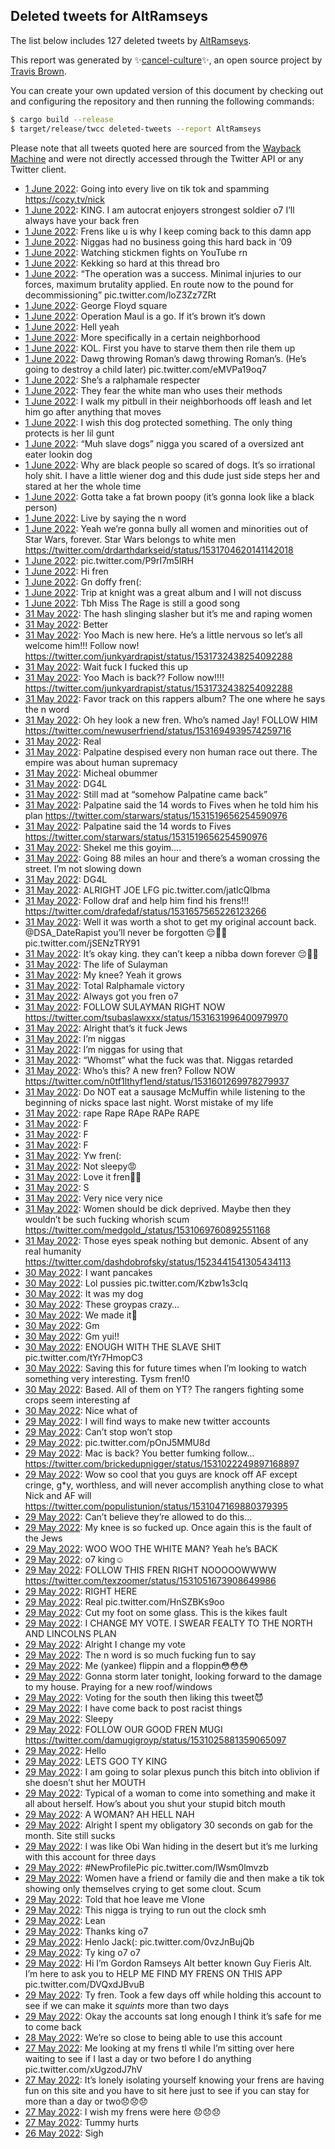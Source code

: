 ## Deleted tweets for AltRamseys

The list below includes 127 deleted tweets by
[AltRamseys](https://twitter.com/AltRamseys).



This report was generated by ✨[cancel-culture](https://github.com/travisbrown/cancel-culture)✨,
an open source project by [Travis Brown](https://twitter.com/travisbrown).

You can create your own updated version of this document by checking out and configuring the
repository and then running the following commands:

```bash
$ cargo build --release
$ target/release/twcc deleted-tweets --report AltRamseys
```

Please note that all tweets quoted here are sourced from the
[Wayback Machine](https://web.archive.org) and were not directly accessed through the Twitter API or
any Twitter client.

* [ 1 June 2022](https://web.archive.org/web/20220601042204/https://twitter.com/AltRamseys/status/1531853524279209986): Going into every live on tik tok and spamming https://cozy.tv/nick <!--1531853524279209986-->
* [ 1 June 2022](https://web.archive.org/web/20220601041840/https://twitter.com/AltRamseys/status/1531852520318017536): KING. I am autocrat enjoyers strongest soldier o7 I’ll always have your back fren <!--1531852520318017536-->
* [ 1 June 2022](https://web.archive.org/web/20220601041542/https://twitter.com/AltRamseys/status/1531851761102749698): Frens like u is why I keep coming back to this damn app <!--1531851761102749698-->
* [ 1 June 2022](https://web.archive.org/web/20220601041419/https://twitter.com/AltRamseys/status/1531851423301894145): Niggas had no business going this hard back in ‘09 <!--1531851423301894145-->
* [ 1 June 2022](https://web.archive.org/web/20220601041321/https://twitter.com/AltRamseys/status/1531851240124162049): Watching stickmen fights on YouTube rn <!--1531851240124162049-->
* [ 1 June 2022](https://web.archive.org/web/20220601041032/https://twitter.com/AltRamseys/status/1531850585657556993): Kekking so hard at this thread bro <!--1531850585657556993-->
* [ 1 June 2022](https://web.archive.org/web/20220601040350/https://twitter.com/AltRamseys/status/1531848858443055106): “The operation was a success. Minimal injuries to our forces, maximum brutality applied. En route now to the pound for decommissioning” pic.twitter.com/loZ3Zz7ZRt <!--1531848858443055106-->
* [ 1 June 2022](https://web.archive.org/web/20220601035556/https://twitter.com/AltRamseys/status/1531846719960399873): George Floyd square <!--1531846719960399873-->
* [ 1 June 2022](https://web.archive.org/web/20220601035456/https://twitter.com/AltRamseys/status/1531846579925262338): Operation Maul is a go. If it’s brown it’s down <!--1531846579925262338-->
* [ 1 June 2022](https://web.archive.org/web/20220601035250/https://twitter.com/AltRamseys/status/1531846143621095425): Hell yeah <!--1531846143621095425-->
* [ 1 June 2022](https://web.archive.org/web/20220601035243/https://twitter.com/AltRamseys/status/1531846053737246720): More specifically in a certain neighborhood <!--1531846053737246720-->
* [ 1 June 2022](https://web.archive.org/web/20220601035146/https://twitter.com/AltRamseys/status/1531845785817587712): KOL. First you have to starve them then rile them up <!--1531845785817587712-->
* [ 1 June 2022](https://web.archive.org/web/20220601035059/https://twitter.com/AltRamseys/status/1531845631962144769): Dawg throwing Roman’s dawg throwing Roman’s. (He’s going to destroy a child later) pic.twitter.com/eMVPa19oq7 <!--1531845631962144769-->
* [ 1 June 2022](https://web.archive.org/web/20220601034910/https://twitter.com/AltRamseys/status/1531845156932046853): She’s a ralphamale respecter <!--1531845156932046853-->
* [ 1 June 2022](https://web.archive.org/web/20220601034648/https://twitter.com/AltRamseys/status/1531844558308376576): They fear the white man who uses their methods <!--1531844558308376576-->
* [ 1 June 2022](https://web.archive.org/web/20220601034554/https://twitter.com/AltRamseys/status/1531844349981601792): I walk my pitbull in their neighborhoods off leash and let him go after anything that moves <!--1531844349981601792-->
* [ 1 June 2022](https://web.archive.org/web/20220601034550/https://twitter.com/AltRamseys/status/1531844214291587073): I wish this dog protected something. The only thing protects is her lil gunt <!--1531844214291587073-->
* [ 1 June 2022](https://web.archive.org/web/20220601033943/https://twitter.com/AltRamseys/status/1531842648503468038): “Muh slave dogs” nigga you scared of a oversized ant eater lookin dog <!--1531842648503468038-->
* [ 1 June 2022](https://web.archive.org/web/20220601033814/https://twitter.com/AltRamseys/status/1531842424351465473): Why are black people so scared of dogs. It’s so irrational holy shit. I have a little wiener dog and this dude just side steps her and stared at her the whole time <!--1531842424351465473-->
* [ 1 June 2022](https://web.archive.org/web/20220601032432/https://twitter.com/AltRamseys/status/1531838928860459011): Gotta take a fat brown poopy (it’s gonna look like a black person) <!--1531838928860459011-->
* [ 1 June 2022](https://web.archive.org/web/20220601032329/https://twitter.com/AltRamseys/status/1531838675188842496): Live by saying the n word <!--1531838675188842496-->
* [ 1 June 2022](https://web.archive.org/web/20220601031809/https://twitter.com/AltRamseys/status/1531837354146684928): Yeah we’re gonna bully all women and minorities out of Star Wars, forever. Star Wars belongs to white men https://twitter.com/drdarthdarkseid/status/1531704620141142018 <!--1531837354146684928-->
* [ 1 June 2022](https://web.archive.org/web/20220601030409/https://twitter.com/AltRamseys/status/1531833835096354816): pic.twitter.com/P9rI7m5lRH <!--1531833835096354816-->
* [ 1 June 2022](https://web.archive.org/web/20220601025909/https://twitter.com/AltRamseys/status/1531832581200699392): Hi fren <!--1531832581200699392-->
* [ 1 June 2022](https://web.archive.org/web/20220601024830/https://twitter.com/AltRamseys/status/1531829924822228992): Gn doffy fren(: <!--1531829924822228992-->
* [ 1 June 2022](https://web.archive.org/web/20220601023952/https://twitter.com/AltRamseys/status/1531827658904023040): Trip at knight was a great album and I will not discuss <!--1531827759948910593-->
* [ 1 June 2022](https://web.archive.org/web/20220601023952/https://twitter.com/AltRamseys/status/1531827658904023040): Tbh Miss The Rage is still a good song <!--1531827658904023040-->
* [31 May 2022](https://web.archive.org/web/20220531213904/https://twitter.com/AltRamseys/status/1531752035208421376): The hash slinging slasher but it’s me and raping women <!--1531752035208421376-->
* [31 May 2022](https://web.archive.org/web/20220531204857/https://twitter.com/AltRamseys/status/1531739374668464128): Better <!--1531739374668464128-->
* [31 May 2022](https://web.archive.org/web/20220531214246/https://twitter.com/AltRamseys/status/1531739334356901893): Yoo Mach is new here. He’s a little nervous so let’s all welcome him!!! Follow now! https://twitter.com/junkyardrapist/status/1531732438254092288 <!--1531739334356901893-->
* [31 May 2022](https://web.archive.org/web/20220531204730/https://twitter.com/AltRamseys/status/1531735926233260032): Wait fuck I fucked this up <!--1531738900959477761-->
* [31 May 2022](https://web.archive.org/web/20220531204720/https://twitter.com/AltRamseys/status/1531738900959477761): Yoo Mach is back?? Follow now!!!!  https://twitter.com/junkyardrapist/status/1531732438254092288 <!--1531735926233260032-->
* [31 May 2022](https://web.archive.org/web/20220531184158/https://twitter.com/AltRamseys/status/1531707523455148038): Favor track on this rappers album? The one where he says the n word <!--1531707523455148038-->
* [31 May 2022](https://web.archive.org/web/20220531182623/https://twitter.com/AltRamseys/status/1531703581514027010): Oh hey look a new fren. Who’s named Jay! FOLLOW HIM https://twitter.com/newuserfriend/status/1531694939574259716 <!--1531703581514027010-->
* [31 May 2022](https://web.archive.org/web/20220531182959/https://twitter.com/AltRamseys/status/1531703192865673222): Real <!--1531703192865673222-->
* [31 May 2022](https://web.archive.org/web/20220531172913/https://twitter.com/AltRamseys/status/1531689109777010688): Palpatine despised every non human race out there. The empire was about human supremacy <!--1531689109777010688-->
* [31 May 2022](https://web.archive.org/web/20220531172130/https://twitter.com/AltRamseys/status/1531687067348000769): Micheal obummer <!--1531687067348000769-->
* [31 May 2022](https://web.archive.org/web/20220531171112/https://twitter.com/AltRamseys/status/1531684694613544961): DG4L <!--1531684694613544961-->
* [31 May 2022](https://web.archive.org/web/20220531164940/https://twitter.com/AltRamseys/status/1531679240676118528): Still mad at “somehow Palpatine came back” <!--1531679240676118528-->
* [31 May 2022](https://web.archive.org/web/20220531163718/https://twitter.com/AltRamseys/status/1531676123272302592): Palpatine said the 14 words to Fives when he told him his plan https://twitter.com/starwars/status/1531519656254590976 <!--1531676123272302592-->
* [31 May 2022](https://web.archive.org/web/20220531163514/https://twitter.com/AltRamseys/status/1531675493405188097): Palpatine said the 14 words to Fives https://twitter.com/starwars/status/1531519656254590976 <!--1531675493405188097-->
* [31 May 2022](https://web.archive.org/web/20220531163053/https://twitter.com/AltRamseys/status/1531674519999590401): Shekel me this goyim…. <!--1531674519999590401-->
* [31 May 2022](https://web.archive.org/web/20220531182959/https://twitter.com/AltRamseys/status/1531703192865673222): Going 88 miles an hour and there’s a woman crossing the street. I’m not slowing down <!--1531673188907855872-->
* [31 May 2022](https://web.archive.org/web/20220531153502/https://twitter.com/AltRamseys/status/1531660134769991680): DG4L <!--1531660512534188034-->
* [31 May 2022](https://web.archive.org/web/20220531153450/https://twitter.com/AltRamseys/status/1531660211295076353): ALRIGHT JOE LFG pic.twitter.com/jatlcQlbma <!--1531660211295076353-->
* [31 May 2022](https://web.archive.org/web/20220531153502/https://twitter.com/AltRamseys/status/1531660134769991680): Follow draf and help him find his frens!!! https://twitter.com/drafedaf/status/1531657565226123266 <!--1531660134769991680-->
* [31 May 2022](https://web.archive.org/web/20220531142521/https://twitter.com/AltRamseys/status/1531642756271157249): Well it was worth a shot to get my original account back.  @DSA_DateRapist  you’ll never be forgotten 😔✊🏻 pic.twitter.com/jSENzTRY91 <!--1531642756271157249-->
* [31 May 2022](https://web.archive.org/web/20220531141351/https://twitter.com/AltRamseys/status/1531638956672139264): It’s okay king. they can’t keep a nibba down forever 😔✊🏻 <!--1531639858829176832-->
* [31 May 2022](https://web.archive.org/web/20220531141351/https://twitter.com/AltRamseys/status/1531638956672139264): The life of Sulayman <!--1531638956672139264-->
* [31 May 2022](https://web.archive.org/web/20220531135459/https://twitter.com/AltRamseys/status/1531635165977616386): My knee? Yeah it grows <!--1531635165977616386-->
* [31 May 2022](https://web.archive.org/web/20220531135209/https://twitter.com/AltRamseys/status/1531634549729415174): Total Ralphamale victory <!--1531634549729415174-->
* [31 May 2022](https://web.archive.org/web/20220531134927/https://twitter.com/AltRamseys/status/1531633771748941825): Always got you fren o7 <!--1531633771748941825-->
* [31 May 2022](https://web.archive.org/web/20220531134636/https://twitter.com/AltRamseys/status/1531632340237164545): FOLLOW SULAYMAN RIGHT NOW https://twitter.com/tsubaslawxxx/status/1531631996400979970 <!--1531632340237164545-->
* [31 May 2022](https://web.archive.org/web/20220531133454/https://twitter.com/AltRamseys/status/1531628790308380674): Alright that’s it fuck Jews <!--1531628790308380674-->
* [31 May 2022](https://web.archive.org/web/20220531120320/https://twitter.com/AltRamseys/status/1531606924701184000): I’m niggas <!--1531607139432775681-->
* [31 May 2022](https://web.archive.org/web/20220531120236/https://twitter.com/AltRamseys/status/1531606967659249668): I’m niggas for using that <!--1531606967659249668-->
* [31 May 2022](https://web.archive.org/web/20220531120320/https://twitter.com/AltRamseys/status/1531606924701184000): “Whomst” what the fuck was that. Niggas retarded <!--1531606924701184000-->
* [31 May 2022](https://web.archive.org/web/20220531120216/https://twitter.com/AltRamseys/status/1531606856615055360): Who’s this? A new fren? Follow NOW https://twitter.com/n0tf1lthyf1end/status/1531601269978279937 <!--1531606856615055360-->
* [31 May 2022](https://web.archive.org/web/20220531105423/https://twitter.com/AltRamseys/status/1531589722195349504): Do NOT eat a sausage McMuffin while listening to the beginning of nicks space last night. Worst mistake of my life <!--1531589722195349504-->
* [31 May 2022](https://web.archive.org/web/20220531105246/https://twitter.com/AltRamseys/status/1531589254400380929): rape Rape RApe RAPe RAPE <!--1531589254400380929-->
* [31 May 2022](https://web.archive.org/web/20220531105013/https://twitter.com/AltRamseys/status/1531588785389043712): F <!--1531588785389043712-->
* [31 May 2022](https://web.archive.org/web/20220531101201/https://twitter.com/AltRamseys/status/1531579038183178245): F <!--1531579038183178245-->
* [31 May 2022](https://web.archive.org/web/20220531100105/https://twitter.com/AltRamseys/status/1531576442764640262): F <!--1531576442764640262-->
* [31 May 2022](https://web.archive.org/web/20220531055225/https://twitter.com/AltRamseys/status/1531513834770513920): Yw fren(: <!--1531513834770513920-->
* [31 May 2022](https://web.archive.org/web/20220531054922/https://twitter.com/AltRamseys/status/1531513073529413632): Not sleepy😡 <!--1531513073529413632-->
* [31 May 2022](https://web.archive.org/web/20220531054824/https://twitter.com/AltRamseys/status/1531512858353274880): Love it fren👍🏻 <!--1531512858353274880-->
* [31 May 2022](https://web.archive.org/web/20220531054818/https://twitter.com/AltRamseys/status/1531512702765518848): S <!--1531512702765518848-->
* [31 May 2022](https://web.archive.org/web/20220531052432/https://twitter.com/AltRamseys/status/1531506713433718787): Very nice very nice <!--1531506713433718787-->
* [31 May 2022](https://web.archive.org/web/20220531005413/https://twitter.com/AltRamseys/status/1531438732720709632): Women should be dick deprived. Maybe then they wouldn’t be such fucking whorish scum https://twitter.com/medgold_/status/1531069760892551168 <!--1531438732720709632-->
* [31 May 2022](https://web.archive.org/web/20220531005228/https://twitter.com/AltRamseys/status/1531438343199854592): Those eyes speak nothing but demonic. Absent of any real humanity https://twitter.com/dashdobrofsky/status/1523441541305434113 <!--1531438343199854592-->
* [30 May 2022](https://web.archive.org/web/20220530164654/https://twitter.com/AltRamseys/status/1531316075668901888): I want pancakes <!--1531316075668901888-->
* [30 May 2022](https://web.archive.org/web/20220530164518/https://twitter.com/AltRamseys/status/1531315739101118465): Lol pussies pic.twitter.com/Kzbw1s3cIq <!--1531315739101118465-->
* [30 May 2022](https://web.archive.org/web/20220530160726/https://twitter.com/AltRamseys/status/1531306176327065603): It was my dog <!--1531306176327065603-->
* [30 May 2022](https://web.archive.org/web/20220530160309/https://twitter.com/AltRamseys/status/1531305148806533125): These groypas crazy… <!--1531305148806533125-->
* [30 May 2022](https://web.archive.org/web/20220530155519/https://twitter.com/AltRamseys/status/1531303149234946048): We made it🥹 <!--1531303149234946048-->
* [30 May 2022](https://web.archive.org/web/20220530151216/https://twitter.com/AltRamseys/status/1531290478922055680): Gm <!--1531290478922055680-->
* [30 May 2022](https://web.archive.org/web/20220530145537/https://twitter.com/AltRamseys/status/1531287912611991553): Gm yui!! <!--1531287912611991553-->
* [30 May 2022](https://web.archive.org/web/20220530022346/https://twitter.com/AltRamseys/status/1531098744057470976): ENOUGH WITH THE SLAVE SHIT pic.twitter.com/tYr7HmopC3 <!--1531098744057470976-->
* [30 May 2022](https://web.archive.org/web/20220530011712/https://twitter.com/AltRamseys/status/1531081965188808704): Saving this for future times when I’m looking to watch something very interesting. Tysm fren!0 <!--1531081965188808704-->
* [30 May 2022](https://web.archive.org/web/20220530010852/https://twitter.com/AltRamseys/status/1531080100917149696): Based. All of them on YT? The rangers fighting some crops seem interesting af <!--1531080100917149696-->
* [30 May 2022](https://web.archive.org/web/20220530003749/https://twitter.com/AltRamseys/status/1531072290837909504): Nice what of <!--1531072290837909504-->
* [29 May 2022](https://web.archive.org/web/20220529234009/https://twitter.com/AltRamseys/status/1531057794811584513): I will find ways to make new twitter accounts <!--1531057794811584513-->
* [29 May 2022](https://web.archive.org/web/20220529233915/https://twitter.com/AltRamseys/status/1531057480981159938): Can’t stop won’t stop <!--1531057480981159938-->
* [29 May 2022](https://web.archive.org/web/20220529233218/https://twitter.com/AltRamseys/status/1531055600557346818): pic.twitter.com/pOnJ5MMU8d <!--1531055600557346818-->
* [29 May 2022](https://web.archive.org/web/20220529232858/https://twitter.com/AltRamseys/status/1531054992370634756): Mac is back? You better fumking follow… https://twitter.com/brickedupnigger/status/1531022249897168897 <!--1531054992370634756-->
* [29 May 2022](https://web.archive.org/web/20220529232824/https://twitter.com/AltRamseys/status/1531054651130490881): Wow so cool that you guys are knock off AF except cringe, g*y, worthless, and will never accomplish anything close to what Nick and AF will https://twitter.com/populistunion/status/1531047169880379395 <!--1531054651130490881-->
* [29 May 2022](https://web.archive.org/web/20220529232455/https://twitter.com/AltRamseys/status/1531053716228407296): Can’t believe they’re allowed to do this… <!--1531053716228407296-->
* [29 May 2022](https://web.archive.org/web/20220529232323/https://twitter.com/AltRamseys/status/1531053346521595909): My knee is so fucked up. Once again this is the fault of the Jews <!--1531053346521595909-->
* [29 May 2022](https://web.archive.org/web/20220529231925/https://twitter.com/AltRamseys/status/1531052545883394048): WOO WOO THE WHITE MAN? Yeah he’s BACK <!--1531052545883394048-->
* [29 May 2022](https://web.archive.org/web/20220529232000/https://twitter.com/AltRamseys/status/1531052070467428355): o7 king☺️ <!--1531052443353718786-->
* [29 May 2022](https://web.archive.org/web/20220529231747/https://twitter.com/AltRamseys/status/1531052115308707841): FOLLOW THIS FREN RIGHT NOOOOOWWWW https://twitter.com/texzoomer/status/1531051673908649986 <!--1531052115308707841-->
* [29 May 2022](https://web.archive.org/web/20220529232000/https://twitter.com/AltRamseys/status/1531052070467428355): RIGHT HERE <!--1531052070467428355-->
* [29 May 2022](https://web.archive.org/web/20220529231739/https://twitter.com/AltRamseys/status/1531051902183555072): Real pic.twitter.com/HnSZBKs9oo <!--1531051902183555072-->
* [29 May 2022](https://web.archive.org/web/20220529231416/https://twitter.com/AltRamseys/status/1531051197234307074): Cut my foot on some glass. This is the kikes fault <!--1531051197234307074-->
* [29 May 2022](https://web.archive.org/web/20220529231026/https://twitter.com/AltRamseys/status/1531050265725521920): I CHANGE MY VOTE. I SWEAR FEALTY TO THE NORTH AND LINCOLNS PLAN <!--1531050265725521920-->
* [29 May 2022](https://web.archive.org/web/20220529231013/https://twitter.com/AltRamseys/status/1531050153301385216): Alright I change my vote <!--1531050153301385216-->
* [29 May 2022](https://web.archive.org/web/20220529230931/https://twitter.com/AltRamseys/status/1531049877819506690): The n word is so much fucking fun to say <!--1531049877819506690-->
* [29 May 2022](https://web.archive.org/web/20220529230850/https://twitter.com/AltRamseys/status/1531049814984622080): Me (yankee) flippin and a floppin😳😳😳 <!--1531049814984622080-->
* [29 May 2022](https://web.archive.org/web/20220529230758/https://twitter.com/AltRamseys/status/1531049657039785984): Gonna storm later tonight, looking forward to the damage to my house. Praying for a new roof/windows <!--1531049657039785984-->
* [29 May 2022](https://web.archive.org/web/20220529230736/https://twitter.com/AltRamseys/status/1531049468963041281): Voting for the south then liking this tweet😈 <!--1531049468963041281-->
* [29 May 2022](https://web.archive.org/web/20220529230036/https://twitter.com/AltRamseys/status/1531047702053769217): I have come back to post racist things <!--1531047702053769217-->
* [29 May 2022](https://web.archive.org/web/20220529230012/https://twitter.com/AltRamseys/status/1531047682042646533): Sleepy <!--1531047682042646533-->
* [29 May 2022](https://web.archive.org/web/20220529214747/https://twitter.com/AltRamseys/status/1531029495481872384): FOLLOW OUR GOOD FREN MUGI https://twitter.com/damugigroyp/status/1531025881359065097 <!--1531029495481872384-->
* [29 May 2022](https://web.archive.org/web/20220529213042/https://twitter.com/AltRamseys/status/1531025162010771461): Hello <!--1531025162010771461-->
* [29 May 2022](https://web.archive.org/web/20220529182842/https://twitter.com/AltRamseys/status/1530979285237915651): LETS GOO TY KING <!--1530979285237915651-->
* [29 May 2022](https://web.archive.org/web/20220529180859/https://twitter.com/AltRamseys/status/1530974309929340928): I am going to solar plexus punch this bitch into oblivion if she doesn’t shut her MOUTH <!--1530974309929340928-->
* [29 May 2022](https://web.archive.org/web/20220529180647/https://twitter.com/AltRamseys/status/1530973734181523462): Typical of a woman to come into something and make it all about herself. How’s about you shut your stupid bitch mouth <!--1530973734181523462-->
* [29 May 2022](https://web.archive.org/web/20220529180928/https://twitter.com/AltRamseys/status/1530973122685452288): A WOMAN? AH HELL NAH <!--1530973122685452288-->
* [29 May 2022](https://web.archive.org/web/20220529180120/https://twitter.com/AltRamseys/status/1530970357422759936): Alright I spent my obligatory 30 seconds on gab for the month. Site still sucks <!--1530970357422759936-->
* [29 May 2022](https://web.archive.org/web/20220529174539/https://twitter.com/AltRamseys/status/1530968410313707522): I was like Obi Wan hiding in the desert but it’s me lurking with this account for three days <!--1530968410313707522-->
* [29 May 2022](https://web.archive.org/web/20220529174137/https://twitter.com/AltRamseys/status/1530967408793501696): #NewProfilePic  pic.twitter.com/lWsm0lmvzb <!--1530967408793501696-->
* [29 May 2022](https://web.archive.org/web/20220529174148/https://twitter.com/AltRamseys/status/1530966895951810561): Women have a friend or family die and then make a tik tok showing only themselves crying to get some clout. Scum <!--1530966895951810561-->
* [29 May 2022](https://web.archive.org/web/20220529173625/https://twitter.com/AltRamseys/status/1530965536292622336): Told that hoe leave me Vlone <!--1530965536292622336-->
* [29 May 2022](https://web.archive.org/web/20220529172723/https://twitter.com/AltRamseys/status/1530963322467753984): This nigga is trying to run out the clock smh <!--1530963322467753984-->
* [29 May 2022](https://web.archive.org/web/20220529172323/https://twitter.com/AltRamseys/status/1530960616453718018): Lean <!--1530960616453718018-->
* [29 May 2022](https://web.archive.org/web/20220529170037/https://twitter.com/AltRamseys/status/1530956201869070340): Thanks king o7 <!--1530956201869070340-->
* [29 May 2022](https://web.archive.org/web/20220529165622/https://twitter.com/AltRamseys/status/1530956142544822273): Henlo Jack(: pic.twitter.com/0vzJnBujQb <!--1530956142544822273-->
* [29 May 2022](https://web.archive.org/web/20220529165921/https://twitter.com/AltRamseys/status/1530955696686129155): Ty king o7 o7 <!--1530955696686129155-->
* [29 May 2022](https://web.archive.org/web/20220529165214/https://twitter.com/AltRamseys/status/1530955154790440963): Hi I’m Gordon Ramseys Alt better known Guy Fieris Alt. I’m here to ask you to HELP ME FIND MY FRENS ON THIS APP pic.twitter.com/DVQxdJBvuB <!--1530955154790440963-->
* [29 May 2022](https://web.archive.org/web/20220529165010/https://twitter.com/AltRamseys/status/1530954598197911554): Ty fren. Took a few days off while holding this account to see if we can make it *squints* more than two days <!--1530954598197911554-->
* [29 May 2022](https://web.archive.org/web/20220529164509/https://twitter.com/AltRamseys/status/1530953295673675776): Okay the accounts sat long enough I think it’s safe for me to come back <!--1530953295673675776-->
* [28 May 2022](https://web.archive.org/web/20220528174213/https://twitter.com/AltRamseys/status/1530605297923923971): We’re so close to being able to use this account <!--1530605297923923971-->
* [27 May 2022](https://web.archive.org/web/20220527140002/https://twitter.com/AltRamseys/status/1530186322224332800): Me looking at my frens tl while I’m sitting over here waiting to see if I last a day or two before I do anything pic.twitter.com/xUgzodJ7hV <!--1530186322224332800-->
* [27 May 2022](https://web.archive.org/web/20220527121910/https://twitter.com/AltRamseys/status/1530160748734955520): It’s lonely isolating yourself knowing your frens are having fun on this site and you have to sit here just to see if you can stay for more than a day or two😞😞😞 <!--1530160748734955520-->
* [27 May 2022](https://web.archive.org/web/20220527121323/https://twitter.com/AltRamseys/status/1530160044549054465): I wish my frens were here 😞😞😞 <!--1530160044549054465-->
* [27 May 2022](https://web.archive.org/web/20220527104710/https://twitter.com/AltRamseys/status/1530138356205727746): Tummy hurts <!--1530138356205727746-->
* [26 May 2022](https://web.archive.org/web/20220526204525/https://twitter.com/AltRamseys/status/1529926600128708608): Sigh <!--1529926600128708608-->
